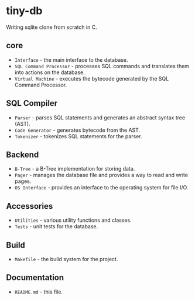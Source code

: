 # tiny-db

Writing sqlite clone from scratch in C.

## core
- `Interface` - the main interface to the database.
- `SQL Command Processor` - processes SQL commands and translates them into actions on the database.
- `Virtual Machine` - executes the bytecode generated by the SQL Command Processor.

## SQL Compiler
- `Parser` - parses SQL statements and generates an abstract syntax tree (AST).
- `Code Generator` - generates bytecode from the AST.
- `Tokenizer` - tokenizes SQL statements for the parser.

## Backend
- `B-Tree` - a B-Tree implementation for storing data.
- `Pager` - manages the database file and provides a way to read and write pages.
- `OS Interface` - provides an interface to the operating system for file I/O.

## Accessories
- `Utilities` - various utility functions and classes.
- `Tests` - unit tests for the database.

## Build
- `Makefile` - the build system for the project.

## Documentation
- `README.md` - this file.